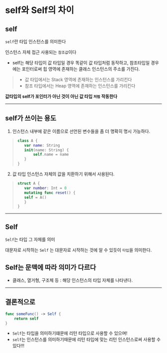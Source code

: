 # self와 Self의 차이

## self
`self`란 타입 인스턴스를 의미한다

인스턴스 자체 접근 사용되는 `참조값`이다

- self는 해당 타입이 값 타입일 경우 똑같이 값 타입처럼 동작하고, 참조타입일 경우에는 포인터로써 힙 영역에 존재하는 클래스 인스턴스의 주소를 가진다.
> - 값 타입에서는 Stack 영역에 존재하는 인스턴스를 가리킨다
> - 참조 타입에서는 Heap 영역에 존재하는 인스턴스를 가리킨다

**값타입의 self가 포인터가 아닌 것이 아닌 값 타입 `처럼` 작동한다**

***

## self가 쓰이는 용도
1. 인스턴스 내부에 같은 이름으로 선언된 변수들을 좀 더 명확히 명시 가능하다.
> ```swift
> class A {
>    var name: String
>    init(name: String) {
>        self.name = name
>    }
>}
> ```

2. 값 타입 인스턴스 자체의 값을 치환하기 위해서 사용된다.
> ```swift
> struct A {
>    var number: Int = 0
>    mutating func reset() {
>    self = A()
>    }
> }
> ```

***

## Self
`Self`는 타입 그 자체를 의미

대문자로 시작하는 `Self` 는 대문자로 시작하는 것에 알 수 있듯이 `타입`을 의미한다.

## Self는 문맥에 따라 의미가 다르다
- 클래스, 열거형, 구조체 등 : 해당 인스턴스의 타입 자체를 나타낸다.

***

## 결론적으로

```swift
func someFunc() -> Self {
    return self
}
```

- `Self`는 타입을 의미하기떄문에 리턴 타입으로 사용할 수 있으며!
- `self`는 인스턴스를 의미하기때문에 리턴 타입에 맞는 리턴 인스턴스로써 사용할 수 있다!!!
